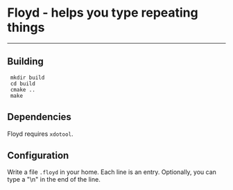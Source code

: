 # Floyd - helps you type repeating things
---

## Building
```shell
 mkdir build
 cd build
 cmake ..
 make
 ```

## Dependencies
Floyd requires `xdotool`.

## Configuration
Write a file `.floyd` in your home. Each line is an entry. Optionally, you can type a "\n"
in the end of the line.


